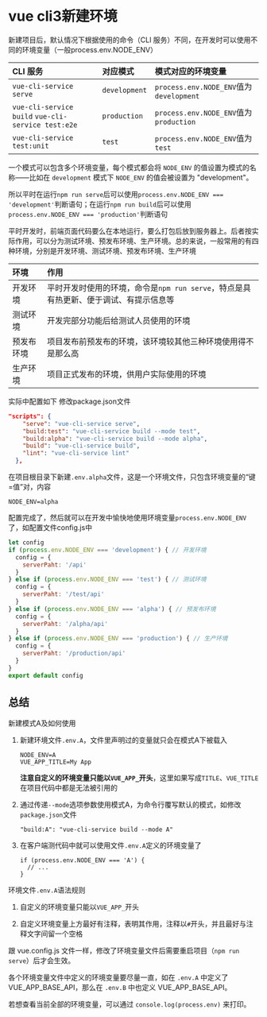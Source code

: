 # vue cli3新建环境

新建项目后，默认情况下根据使用的命令（CLI 服务）不同，在开发时可以使用不同的环境变量（一般process.env.NODE_ENV）

CLI 服务 | 对应模式 | 模式对应的环境变量
:-- | :-- | :--
`vue-cli-service serve`| `development` | `process.env.NODE_ENV`值为`development`
`vue-cli-service build` `vue-cli-service test:e2e`| `production` | `process.env.NODE_ENV`值为`production`
`vue-cli-service test:unit`| `test` | `process.env.NODE_ENV`值为`test`

一个模式可以包含多个环境变量，每个模式都会将 `NODE_ENV` 的值设置为模式的名称——比如在 `development` 模式下 `NODE_ENV` 的值会被设置为 "development"。

所以平时在运行`npm run serve`后可以使用`process.env.NODE_ENV === 'development'`判断语句；在运行`npm run build`后可以使用`process.env.NODE_ENV === 'production'`判断语句

平时开发时，前端页面代码要么在本地运行，要么打包后放到服务器上。后者按实际作用，可以分为测试环境、预发布环境、生产环境。总的来说，一般常用的有四种环境，分别是开发环境、测试环境、预发布环境、生产环境

环境 | 作用
:-- | :--
开发环境 | 平时开发时使用的环境，命令是`npm run serve`，特点是具有热更新、便于调试、有提示信息等
测试环境 | 开发完部分功能后给测试人员使用的环境
预发布环境| 项目发布前预发布的环境，该环境较其他三种环境使用得不是那么高
生产环境 | 项目正式发布的环境，供用户实际使用的环境

实际中配置如下
修改package.json文件

```json
"scripts": {
    "serve": "vue-cli-service serve",
    "build:test": "vue-cli-service build --mode test",
    "build:alpha": "vue-cli-service build --mode alpha",
    "build": "vue-cli-service build",
    "lint": "vue-cli-service lint"
  },
```

在项目根目录下新建`.env.alpha`文件，这是一个环境文件，只包含环境变量的“键=值”对，内容

```
NODE_ENV=alpha
```

配置完成了，然后就可以在开发中愉快地使用环境变量`process.env.NODE_ENV`了，如配置文件config.js中

```js
let config
if (process.env.NODE_ENV === 'development') { // 开发环境
  config = {
    serverPaht: '/api'
  }
} else if (process.env.NODE_ENV === 'test') { // 测试环境
  config = {
    serverPaht: '/test/api'
  }
} else if (process.env.NODE_ENV === 'alpha') { // 预发布环境
  config = {
    serverPaht: '/alpha/api'
  }
} else if (process.env.NODE_ENV === 'production') { // 生产环境
  config = {
    serverPaht: '/production/api'
  }
}
export default config
```

## 总结

新建模式A及如何使用
1. 新建环境文件`.env.A`，文件里声明过的变量就只会在模式A下被载入

   ```
   NODE_ENV=A
   VUE_APP_TITLE=My App
   ```
   **注意自定义的环境变量只能以`VUE_APP_`开头**，这里如果写成`TITLE`、`VUE_TITLE`在项目代码中都是无法被引用的

2. 通过传递`--mode`选项参数使用模式A，为命令行覆写默认的模式，如修改`package.json`文件

   ```
   "build:A": "vue-cli-service build --mode A"
   ```

3. 在客户端测代码中就可以使用文件`.env.A`定义的环境变量了

   ```
   if (process.env.NODE_ENV === 'A') {
     // ...
   }
   ```

环境文件`.env.A`语法规则

1. 自定义的环境变量只能以`VUE_APP_`开头

2. 自定义环境变量上方最好有注释，表明其作用，注释以`#`开头，并且最好与注释文字间留一个空格

跟 vue.config.js 文件一样，修改了环境变量文件后需要重启项目（`npm run serve`）后才会生效。

各个环境变量文件中定义的环境变量要尽量一直，如在 `.env.A` 中定义了 VUE_APP_BASE_API，那么在 `.env.B` 中也定义 VUE_APP_BASE_API。

若想查看当前全部的环境变量，可以通过 `console.log(process.env)` 来打印。


